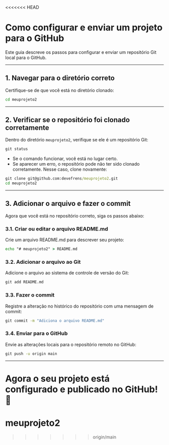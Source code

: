 <<<<<<< HEAD
# Como configurar e enviar um projeto para o GitHub

Este guia descreve os passos para configurar e enviar um repositório Git local para o GitHub.

---

## **1. Navegar para o diretório correto**
Certifique-se de que você está no diretório clonado:

```cmd
cd meuprojeto2
```

---

## **2. Verificar se o repositório foi clonado corretamente**
Dentro do diretório `meuprojeto2`, verifique se ele é um repositório Git:

```cmd
git status
```

- Se o comando funcionar, você está no lugar certo.
- Se aparecer um erro, o repositório pode não ter sido clonado corretamente. Nesse caso, clone novamente:

```cmd
git clone git@github.com:devefrens/meuprojeto2.git
cd meuprojeto2
```

---

## **3. Adicionar o arquivo e fazer o commit**
Agora que você está no repositório correto, siga os passos abaixo:

### **3.1. Criar ou editar o arquivo README.md**
Crie um arquivo README.md para descrever seu projeto:

```cmd
echo "# meuprojeto2" > README.md
```

### **3.2. Adicionar o arquivo ao Git**
Adicione o arquivo ao sistema de controle de versão do Git:

```cmd
git add README.md
```

### **3.3. Fazer o commit**
Registre a alteração no histórico do repositório com uma mensagem de commit:

```cmd
git commit -m "Adiciona o arquivo README.md"
```

### **3.4. Enviar para o GitHub**
Envie as alterações locais para o repositório remoto no GitHub:

```cmd
git push -u origin main
```

---

Agora o seu projeto está configurado e publicado no GitHub! 🎉
=======
# meuprojeto2
>>>>>>> origin/main
